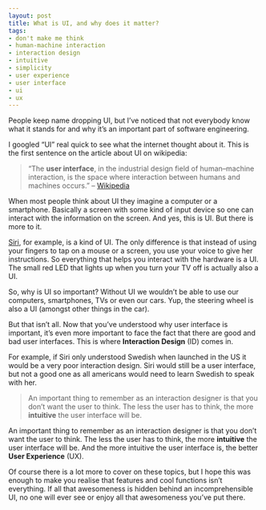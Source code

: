 ```yaml
---
layout: post
title: What is UI, and why does it matter?
tags:
- don't make me think
- human-machine interaction
- interaction design
- intuitive
- simplicity
- user experience
- user interface
- ui
- ux
---
```


People keep name dropping UI, but I’ve noticed that not everybody know what it stands for and why it’s an important part of software engineering.

I googled “UI” real quick to see what the internet thought about it. This is the first sentence on the article about UI on wikipedia:

> “The **user interface**, in the industrial design field of human–machine interaction, is the space where interaction between humans and machines occurs.” – [Wikipedia](http://en.wikipedia.org/wiki/User_interface)

When most people think about UI they imagine a computer or a smartphone. Basically a screen with some kind of input device so one can interact with the information on the screen. And yes, this is UI. But there is more to it.

[Siri](http://www.apple.com/ios/siri/), for example, is a kind of UI. The only difference is that instead of using your fingers to tap on a mouse or a screen, you use your voice to give her instructions. So everything that helps you interact with the hardware is  a UI. The small red LED that lights up when you turn your TV off is actually also a UI.

So, why is UI so important? Without UI we wouldn’t be able to use our computers, smartphones, TVs or even our cars. Yup, the steering wheel is also a UI (amongst other things in the car).

But that isn’t all. Now that you’ve understood why user interface is important, it’s even more important to face the fact that there are good and bad user interfaces. This is where **Interaction Design** (ID) comes in.

For example, if Siri only understood Swedish when launched in the US it would be a very poor interaction design. Siri would still be a user interface, but not a good one as all americans would need to learn Swedish to speak with her.

> An important thing to remember as an interaction designer is that you don’t want the user to think. The less the user has to think, the more **intuitive** the user interface will be.

An important thing to remember as an interaction designer is that you don’t want the user to think. The less the user has to think, the more **intuitive** the user interface will be. And the more intuitive the user interface is, the better **User Experience** (UX).

Of course there is a lot more to cover on these topics, but I hope this was enough to make you realise that features and cool functions isn’t everything. If all that awesomeness is hidden behind an incomprehensible UI, no one will ever see or enjoy all that awesomeness you’ve put there.
